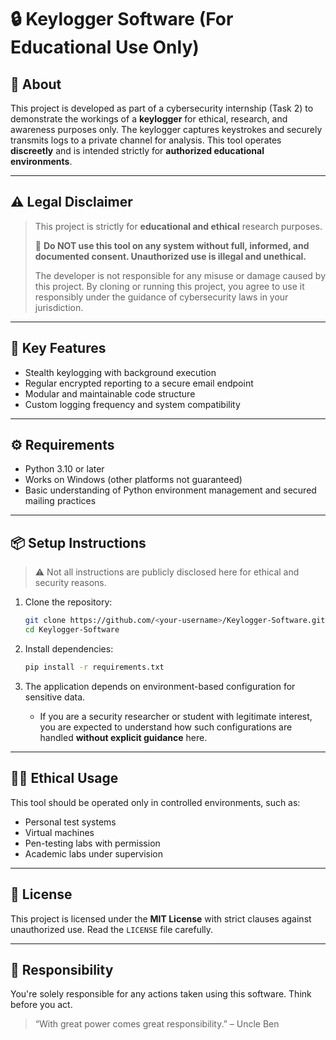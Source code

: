
# 🔒 Keylogger Software (For Educational Use Only)

## 📘 About

This project is developed as part of a cybersecurity internship (Task 2) to demonstrate the workings of a **keylogger** for ethical, research, and awareness purposes only. The keylogger captures keystrokes and securely transmits logs to a private channel for analysis. This tool operates **discreetly** and is intended strictly for **authorized educational environments**.

---

## ⚠️ Legal Disclaimer

> This project is strictly for **educational and ethical** research purposes.
>
> 🚫 **Do NOT use this tool on any system without full, informed, and documented consent. Unauthorized use is illegal and unethical.**
>
> The developer is not responsible for any misuse or damage caused by this project. By cloning or running this project, you agree to use it responsibly under the guidance of cybersecurity laws in your jurisdiction.

---

## 🧠 Key Features

- Stealth keylogging with background execution
- Regular encrypted reporting to a secure email endpoint
- Modular and maintainable code structure
- Custom logging frequency and system compatibility

---

## ⚙️ Requirements

- Python 3.10 or later
- Works on Windows (other platforms not guaranteed)
- Basic understanding of Python environment management and secured mailing practices

---

## 📦 Setup Instructions

> ⚠️ Not all instructions are publicly disclosed here for ethical and security reasons.

1. Clone the repository:
   ```bash
   git clone https://github.com/<your-username>/Keylogger-Software.git
   cd Keylogger-Software
   ```

2. Install dependencies:

   ```bash
   pip install -r requirements.txt
   ```

3. The application depends on environment-based configuration for sensitive data.

   * If you are a security researcher or student with legitimate interest, you are expected to understand how such configurations are handled **without explicit guidance** here.

---

## 👨‍💻 Ethical Usage

This tool should be operated only in controlled environments, such as:

* Personal test systems
* Virtual machines
* Pen-testing labs with permission
* Academic labs under supervision

---

## 📄 License

This project is licensed under the **MIT License** with strict clauses against unauthorized use. Read the `LICENSE` file carefully.

---

## 🔐 Responsibility

You're solely responsible for any actions taken using this software. Think before you act.

> “With great power comes great responsibility.” – Uncle Ben


